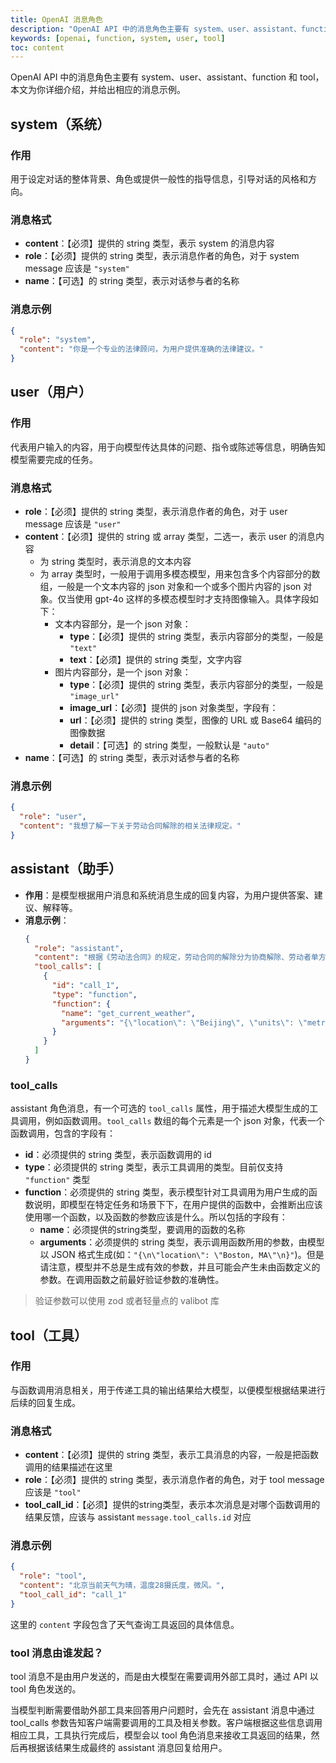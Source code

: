 ```yaml
---
title: OpenAI 消息角色
description: "OpenAI API 中的消息角色主要有 system、user、assistant、function 和 tool，本文为你详细介绍，并给出相应的消息示例"
keywords: [openai, function, system, user, tool]
toc: content
---
```


OpenAI API 中的消息角色主要有 system、user、assistant、function 和 tool，本文为你详细介绍，并给出相应的消息示例。

## system（系统）

### 作用

用于设定对话的整体背景、角色或提供一般性的指导信息，引导对话的风格和方向。

### 消息格式

- **content**：【必须】提供的 string 类型，表示 system 的消息内容
- **role**：【必须】提供的 string 类型，表示消息作者的角色，对于 system message 应该是 `"system"`
- **name**：【可选】的 string 类型，表示对话参与者的名称

### 消息示例

```json
{
  "role": "system",
  "content": "你是一个专业的法律顾问，为用户提供准确的法律建议。"
}
```

## user（用户）

### 作用

代表用户输入的内容，用于向模型传达具体的问题、指令或陈述等信息，明确告知模型需要完成的任务。

### 消息格式

- **role**：【必须】提供的 string 类型，表示消息作者的角色，对于 user message 应该是 `"user"`
- **content**：【必须】提供的 string 或 array 类型，二选一，表示 user 的消息内容
    - 为 string 类型时，表示消息的文本内容
    - 为 array 类型时，一般用于调用多模态模型，用来包含多个内容部分的数组，一般是一个文本内容的 json 对象和一个或多个图片内容的 json 对象。仅当使用 gpt-4o 这样的多模态模型时才支持图像输入。具体字段如下：
        - 文本内容部分，是一个 json 对象：
            - **type**：【必须】提供的 string 类型，表示内容部分的类型，一般是 `"text"`
            - **text**：【必须】提供的 string 类型，文字内容
        - 图片内容部分，是一个 json 对象：
            - **type**：【必须】提供的 string 类型，表示内容部分的类型，一般是 `"image_url"`
            - **image_url**：【必须】提供的 json 对象类型，字段有：
            - **url**：【必须】提供的 string 类型，图像的 URL 或 Base64 编码的图像数据
            - **detail**：【可选】的 string 类型，一般默认是 `"auto"`
- **name**：【可选】的 string 类型，表示对话参与者的名称

### 消息示例

```json
{
  "role": "user",
  "content": "我想了解一下关于劳动合同解除的相关法律规定。"
}
```

## assistant（助手）

- **作用**：是模型根据用户消息和系统消息生成的回复内容，为用户提供答案、建议、解释等。
- **消息示例**：
    ```json
    {
      "role": "assistant",
      "content": "根据《劳动法合同》的规定，劳动合同的解除分为协商解除、劳动者单方解除和用人单位单方解除等情形...",
      "tool_calls": [
        {
          "id": "call_1",
          "type": "function",
          "function": {
            "name": "get_current_weather",
            "arguments": "{\"location\": \"Beijing\", \"units\": \"metric\"}"
          }
        }
      ]
    }
    ```

### tool_calls

assistant 角色消息，有一个可选的 `tool_calls` 属性，用于描述大模型生成的工具调用，例如函数调用。`tool_calls` 数组的每个元素是一个 json 对象，代表一个函数调用，包含的字段有：

- **id**：必须提供的 string 类型，表示函数调用的 id
- **type**：必须提供的 string 类型，表示工具调用的类型。目前仅支持 `"function"` 类型
- **function**：必须提供的 string 类型，表示模型针对工具调用为用户生成的函数说明，即模型在特定任务和场景下下，在用户提供的函数中，会推断出应该使用哪一个函数，以及函数的参数应该是什么。所以包括的字段有：
    - **name**：必须提供的string类型，要调用的函数的名称
    - **arguments**：必须提供的 string 类型，表示调用函数所用的参数，由模型以 JSON 格式生成(如：`"{\n\"location\": \"Boston, MA\"\n}"`)。但是请注意，模型并不总是生成有效的参数，并且可能会产生未由函数定义的参数。在调用函数之前最好验证参数的准确性。

> 验证参数可以使用 zod 或者轻量点的 valibot 库

## tool（工具）

### 作用

与函数调用消息相关，用于传递工具的输出结果给大模型，以便模型根据结果进行后续的回复生成。

### 消息格式

- **content**：【必须】提供的 string 类型，表示工具消息的内容，一般是把函数调用的结果描述在这里
- **role**：【必须】提供的 string 类型，表示消息作者的角色，对于 tool message 应该是 `"tool"`
- **tool_call_id**：【必须】提供的string类型，表示本次消息是对哪个函数调用的结果反馈，应该与 assistant `message.tool_calls.id` 对应

### 消息示例

```json
{
  "role": "tool",
  "content": "北京当前天气为晴，温度28摄氏度，微风。",
  "tool_call_id": "call_1"
}
```

这里的 `content` 字段包含了天气查询工具返回的具体信息。

### tool 消息由谁发起？

tool 消息不是由用户发送的，而是由大模型在需要调用外部工具时，通过 API 以 tool 角色发送的。

当模型判断需要借助外部工具来回答用户问题时，会先在 assistant 消息中通过 tool_calls 参数告知客户端需要调用的工具及相关参数。客户端根据这些信息调用相应工具，工具执行完成后，模型会以 tool 角色消息来接收工具返回的结果，然后再根据该结果生成最终的 assistant 消息回复给用户。
